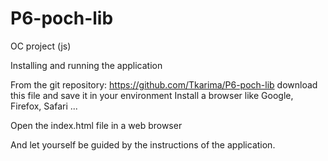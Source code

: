 # P6-poch-lib
OC project (js)

Installing and running the application


From the git repository: https://github.com/Tkarima/P6-poch-lib  download this file and save it in your environment
Install a browser like Google, Firefox, Safari ...

Open the index.html file in a web browser

And let yourself be guided by the instructions of the application.
